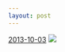 ```yaml
---
layout: post
---
```


<p>
  <time><a href="/71">2013-10-03</a></time>
  <a href="/71"><img src="{{ site.assets_url }}/71-640.jpg" srcset="{{ site.assets_url }}/71-1280.jpg 1280w, {{ site.assets_url }}/71-960.jpg 960w, {{ site.assets_url }}/71-640.jpg 640w, {{ site.assets_url }}/71-320.jpg 320w" sizes="(min-width: 700px) 50vw, calc(100vw - 2rem)" /></a>
</p>

